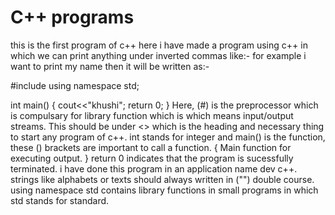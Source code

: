 # C++ programs
this is the first program of c++ 
here i have made a program using c++ in which we can print anything under inverted commas like:-
for example i want to print my name then it will be written as:-

#include<iostream>
using namespace std;

int main()
{
	cout<<"khushi";
  return 0;
 }
Here, (#) is the preprocessor which is compulsary for library function which is <iostream> which means input/output streams.
This should be under <> which is the heading and necessary thing to start any program of c++.
int stands for integer and main() is the function, these () brackets are important to call a function.
{
   Main function for executing output.
}
return 0 indicates that the program is sucessfully terminated.
i have done this program in an application name dev c++.
strings like alphabets or texts should always written in ("") double course.
using namespace std contains library functions in small programs in which std stands for standard. 
